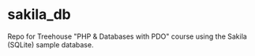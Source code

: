 # sakila_db
Repo for Treehouse "PHP &amp; Databases with PDO" course using the Sakila (SQLite) sample database.

